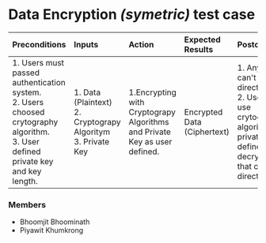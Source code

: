 # **Data Encryption** *(symetric)* test case

|Preconditions|Inputs|Action|Expected Results|Postconditions|
| :-- | :-- | :-- | :-- | :-- |
| 1. Users must passed authentication system.<br>2. Users choosed crytography algorithm.<br>3. User defined private key and key length. | 1. Data (Plaintext)<br>2. Cryptograpy Algoritym<br>3.  Private Key | 1.Encrypting with Cryptograpy Algorithms and Private Key as user defined. | Encrypted Data (Ciphertext) | 1. Anyone can't read data directly.<br>2. User can use crytography algorithm and private key as defined to decrypt data that can read directly.|

### Members
- Bhoomjit Bhoominath
- Piyawit Khumkrong